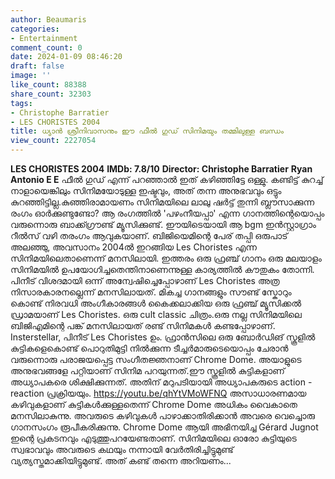 ```yaml
---
author: Beaumaris
categories:
- Entertainment
comment_count: 0
date: 2024-01-09 08:46:20
draft: false
image: ''
like_count: 88388
share_count: 32303
tags:
- Christophe Barratier
- LES CHORISTES 2004
title: ധ്യാൻ ശ്രീനിവാസനും ഈ ഫീൽ ഗുഡ് സിനിമയും തമ്മിലുള്ള ബന്ധം
view_count: 2227054
---
```


**LES CHORISTES 2004** **IMDb: 7.8/10** **Director: Christophe Barratier** **Ryan Antonio E E** ഫീൽ ഗുഡ് എന്ന് പറഞ്ഞാൽ ഇത് കഴിഞ്ഞിട്ടേ ഒള്ളു. കണ്ടിട്ട് കുറച്ച് നാളായെങ്കിലും സിനിമയോടുള്ള ഇഷ്ടവും, അത് തന്ന അനുഭവവും ഒട്ടും കുറഞ്ഞിട്ടില്ല.കുഞ്ഞിരാമായണം സിനിമയിലെ ലാലു ഷർട്ട്‌ തുന്നി ബ്ലൗസാക്കുന്ന രംഗം ഓർക്കുണ്ടുണ്ടോ? ആ രംഗത്തിൽ 'പഴംനീയപ്പാ' എന്ന ഗാനത്തിന്റെയൊപ്പം വരുന്നൊരു ബാക്ക്ഗ്രൗണ്ട് മ്യൂസിക്കുണ്ട്. ഈയിടെയായി ആ bgm ഇൻസ്റ്റാഗ്രാം റീൽസ് വഴി തരംഗം ആവുകയാണ്. ബിജിയെമിന്റെ പേര് തപ്പി ഒരുപാട് അലഞ്ഞു, അവസാനം 2004ൽ ഇറങ്ങിയ Les Choristes എന്ന സിനിമയിലെതാണെന്ന് മനസിലായി. ഇത്തരം ഒരു ഫ്രഞ്ച് ഗാനം ഒരു മലയാളം സിനിമയിൽ ഉപയോഗിച്ചതെന്തിനാണെന്നുള്ള കാര്യത്തിൽ കൗതുകം തോന്നി. പിനീട് വിശദമായി ഒന്ന് അന്വേഷിച്ചെപ്പോഴാണ് Les Choristes അത്ര നിസാരകാരനല്ലെന്ന് മനസിലായത്. മികച്ച ഗാനങ്ങളും സൗണ്ട് സ്കോറും കൊണ്ട് നിരവധി അംഗീകാരങ്ങൾ കൈക്കലാക്കിയ ഒരു ഫ്രഞ്ച് മ്യൂസിക്കൽ ഡ്രാമയാണ് Les Choristes. ഒരു cult classic ചിത്രം.ഒരു നല്ല സിനിമയിലെ ബിജിഎമിന്റെ പങ്ക് മനസിലായത് രണ്ട് സിനിമകൾ കണ്ടപ്പോഴാണ്. Insterstellar, പിനീട് Les Choristes ഉം. ഫ്രാൻസിലെ ഒരു ബോർഡിങ് സ്കൂളിൽ കുട്ടികളെകൊണ്ട് പൊറുതിമുട്ടി നിൽക്കുന്ന ടീച്ചർമാരുടെയൊപ്പം ചേരാൻ വരുന്നൊരു പരാജയപ്പെട്ട സംഗീതജ്ഞനാണ് Chrome Dome. അയാളുടെ അനുഭവങ്ങളേ പറ്റിയാണ് സിനിമ പറയുന്നത്.ഈ സ്കൂളിൽ കുട്ടികളാണ് അധ്യാപകരെ ശിക്ഷിക്കുന്നത്. അതിന് മറുപടിയായി അധ്യാപകരുടെ action - reaction പ്രക്രിയയും. https://youtu.be/qhYtVMoWFNQ അസാധാരണമായ കഴിവുകളാണ് കുട്ടികൾക്കുള്ളതെന്ന്‌ Chrome Dome അധികം വൈകാതെ മനസിലാകുന്നു. അവരുടെ കഴിവുകൾ പാഴാക്കാതിരിക്കാൻ അവരെ വെച്ചൊരു ഗാനസംഗം രൂപീകരിക്കുന്നു. Chrome Dome ആയി അഭിനയിച്ച Gérard Jugnot ഇന്റെ പ്രകടനവും എടുത്തുപറയേണ്ടതാണ്. സിനിമയിലെ ഓരോ കുട്ടിയുടെ സ്വഭാവവും അവരുടെ കഥയും നന്നായി വേർതിരിച്ചിട്ടുമുണ്ട് വ്യത്യസ്തമാക്കിയിട്ടുമുണ്ട്. അത് കണ്ട് തന്നെ അറിയണം...